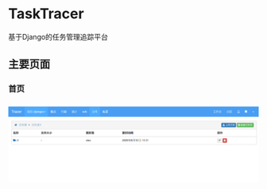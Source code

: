 # TaskTracer
基于Django的任务管理追踪平台
## 主要页面
### 首页
### 
![image](https://github.com/15595769530/TaskTracer/blob/master/file.PNG)
